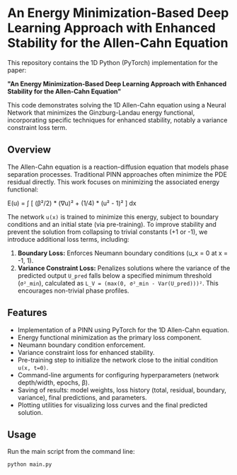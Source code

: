 # An Energy Minimization-Based Deep Learning Approach with Enhanced Stability for the Allen-Cahn Equation

This repository contains the 1D Python (PyTorch) implementation for the paper:

**"An Energy Minimization-Based Deep Learning Approach with Enhanced Stability for the Allen-Cahn Equation"**

This code demonstrates solving the 1D Allen-Cahn equation using a  Neural Network that minimizes the Ginzburg-Landau energy functional, incorporating specific techniques for enhanced stability, notably a variance constraint loss term.

## Overview

The Allen-Cahn equation is a reaction-diffusion equation that models phase separation processes. Traditional PINN approaches often minimize the PDE residual directly. This work focuses on minimizing the associated energy functional:

E(u) = ∫ [ (β²/2) * (∇u)² + (1/4) * (u² - 1)² ] dx

The network `u(x)` is trained to minimize this energy, subject to boundary conditions and an initial state (via pre-training). To improve stability and prevent the solution from collapsing to trivial constants (+1 or -1), we introduce additional loss terms, including:

1.  **Boundary Loss:** Enforces Neumann boundary conditions (u_x = 0 at x = -1, 1).
2.  **Variance Constraint Loss:** Penalizes solutions where the variance of the predicted output `U_pred` falls below a specified minimum threshold (`σ²_min`), calculated as `L_V = (max(0, σ²_min - Var(U_pred)))²`. This encourages non-trivial phase profiles.

## Features

*   Implementation of a PINN using PyTorch for the 1D Allen-Cahn equation.
*   Energy functional minimization as the primary loss component.
*   Neumann boundary condition enforcement.
*   Variance constraint loss for enhanced stability.
*   Pre-training step to initialize the network close to the initial condition `u(x, t=0)`.
*   Command-line arguments for configuring hyperparameters (network depth/width, epochs, β).
*   Saving of results: model weights, loss history (total, residual, boundary, variance), final predictions, and parameters.
*   Plotting utilities for visualizing loss curves and the final predicted solution.


## Usage

Run the main script from the command line:

```bash
python main.py
